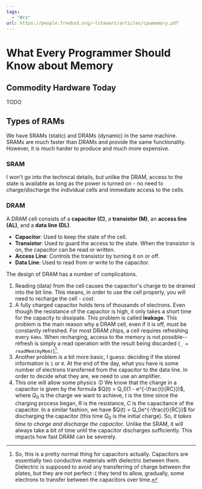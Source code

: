 ```yaml
---
tags:
  - "#cs"
url: https://people.freebsd.org/~lstewart/articles/cpumemory.pdf
---
```

# What Every Programmer Should Know about Memory
## Commodity Hardware Today
TODO
## Types of RAMs
We have SRAMs (static) and DRAMs (dynamic) in the same machine. SRAMs are much faster than DRAMs and provide the same functionality. However, it is much harder to produce and much more expensive.

### SRAM
I won't go into the technical details, but unlike the DRAM, access to the state is available as long as the power is turned on - no need to charge/discharge the individual cells and immediate access to the cells.
### DRAM
A DRAM cell consists of a **capacitor (C)**, a **transistor (M)**, an **access line (AL)**, and a **data line (DL)**.
- **Capacitor**: Used to keep the state of the cell.
- **Transistor**: Used to guard the access to the state. When the transistor is on, the capacitor can be read or written.
- **Access Line**: Controls the transistor by turning it on or off.
- **Data Line**: Used to read from or write to the capacitor.

The design of DRAM has a number of complications.

1. Reading (data) from the cell causes the capacitor's charge to be drained into the bit line. This means, in order to use the cell properly, you will need to recharge the cell - *cost*.
2. A fully charged capacitor holds tens of thousands of electrons. Even though the resistance of the capacitor is high, it only takes a short time for the capacity to dissipate. This problem is called **leakage**. This problem is the main reason why a DRAM cell, even if it is off, must be constantly refreshed. For most DRAM chips, a cell requires refreshing every `64ms`. When recharging, access to the memory is not possible--refresh is simply a read operation with the result being discarded (`_ = readMem(myMem)`)[^1].
3. Another problem is a bit more basic, I guess: deciding if the stored information is `1` or `0`. At the end of the day, what you have is some number of electrons transferred from the capacitor to the data line. In order to decide what they are, we need to use an amplifier.
4. This one will allow some physics :D We know that the charge in a capacitor is given by the formula $Q(t) = Q_0(1 - e^{-\frac{t}{RC}})$, where $Q_0$ is the charge we want to achieve, $t$ is the time since the charging process began, $R$ is the resistance, $C$ is the capacitance of the capacitor. In a similar fashion, we have $Q(t) = Q_0e^{-\frac{t}{RC}}$ for discharging the capacitor (this time $Q_0$ is the initial charge). So, *it takes time to charge and discharge the capacitor*. Unlike the SRAM, it will always take a bit of time until the capacitor discharges sufficiently. This impacts how fast DRAM can be severely.

[^1]: So, this is a pretty normal thing for capacitors actually. Capacitors are essentially two conductive materials with dielectric between them. Dielectric is supposed to avoid any transferring of charge between the plates, but they are not perfect :( they tend to allow, gradually, some electrons to transfer between the capacitors over time.
